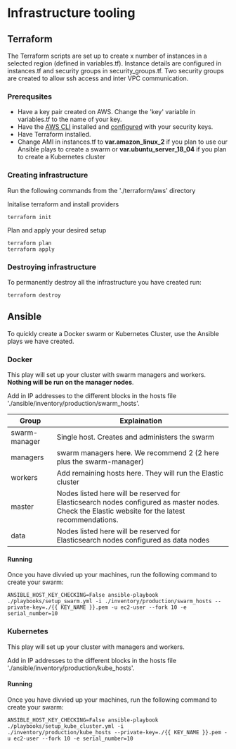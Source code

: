 # Infrastructure tooling

## Terraform
The Terraform scripts are set up to create x number of instances in a selected region (defined in variables.tf). Instance details are configured in instances.tf and security groups in security_groups.tf. Two security groups are created to allow ssh access and inter VPC communication.

### Prerequsites 

- Have a key pair created on AWS. Change the 'key' variable in variables.tf to the name of your key.
- Have the [AWS CLI](https://docs.aws.amazon.com/cli/latest/userguide/cli-chap-install.html) installed and [configured](https://docs.aws.amazon.com/cli/latest/userguide/cli-chap-configure.html) with your security keys.
- Have Terraform installed.
- Change AMI in instances.tf to **var.amazon_linux_2** if you plan to use our Ansible plays to create a swarm or **var.ubuntu_server_18_04** if you plan to create a Kubernetes cluster

### Creating infrastructure
Run the following commands from the './terraform/aws' directory

Initalise terraform and install providers

    terraform init

Plan and apply your desired setup

    terraform plan
    terraform apply

### Destroying infrastructure
To permanently destroy all the infrastructure you have created run:

    terraform destroy

## Ansible
To quickly create a Docker swarm or Kubernetes Cluster, use the Ansible plays we have created. 

### Docker
This play will set up your cluster with swarm managers and workers. **Nothing will be run on the manager nodes**.

Add in IP addresses to the different blocks in the hosts file './ansible/inventory/production/swarm_hosts'.

| Group         | Explaination                                                                                                                                     |
| --------------| ------------------------------------------------------------------------------------------------------------------------------------------------ |
| swarm-manager |  Single host. Creates and administers the swarm                                                                                                  |
| managers      | swarm managers here. We recommend 2 (2 here plus the swarm-manager)                                                                              |
| workers       | Add remaining hosts here. They will run the Elastic cluster                                                                                      |
| master        | Nodes listed here will be reserved for Elasticsearch nodes configured as master nodes. Check the Elastic website for the latest recommendations. |
| data          | Nodes listed here will be reserved for Elasticsearch nodes configured as data nodes                                                              |

#### Running
Once you have divvied up your machines, run the following command to create your swarm:

    ANSIBLE_HOST_KEY_CHECKING=False ansible-playbook ./playbooks/setup_swarm.yml -i ./inventory/production/swarm_hosts --private-key=./{{ KEY_NAME }}.pem -u ec2-user --fork 10 -e serial_number=10

### Kubernetes
This play will set up your cluster with managers and workers.

Add in IP addresses to the different blocks in the hosts file './ansible/inventory/production/kube_hosts'.


#### Running
Once you have divvied up your machines, run the following command to create your swarm:

    ANSIBLE_HOST_KEY_CHECKING=False ansible-playbook ./playbooks/setup_kube_cluster.yml -i ./inventory/production/kube_hosts --private-key=./{{ KEY_NAME }}.pem -u ec2-user --fork 10 -e serial_number=10
